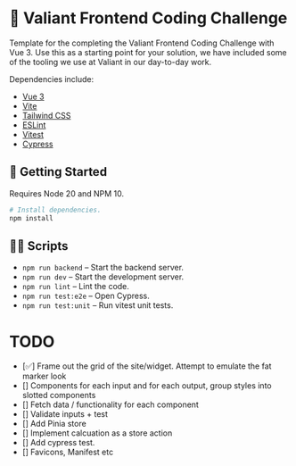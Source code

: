 # 🦁 Valiant Frontend Coding Challenge

Template for the completing the Valiant Frontend Coding Challenge with Vue 3. Use this as a starting point for your solution, we have included some of the tooling we use at Valiant in our day-to-day work.

Dependencies include:
- [Vue 3](https://vuejs.org/guide/introduction)
- [Vite](https://vitejs.dev/)
- [Tailwind CSS](https://tailwindcss.com/)
- [ESLint](https://eslint.org/)
- [Vitest](https://vitest.dev/)
- [Cypress](https://www.cypress.io/)

## 🚀 Getting Started

Requires Node 20 and NPM 10.

```bash
# Install dependencies.
npm install
```

## 🏃‍♀️ Scripts
- `npm run backend` – Start the backend server.
- `npm run dev` – Start the development server.
- `npm run lint` – Lint the code.
- `npm run test:e2e` – Open Cypress.
- `npm run test:unit` – Run vitest unit tests.


# TODO

- [✅] Frame out the grid of the site/widget.  Attempt to emulate the fat marker look
- [] Components for each input and for each output, group styles into slotted components
- [] Fetch data / functionality for each component
- [] Validate inputs + test
- [] Add Pinia store
- [] Implement calcuation as a store action
- [] Add cypress test.
- [] Favicons, Manifest etc